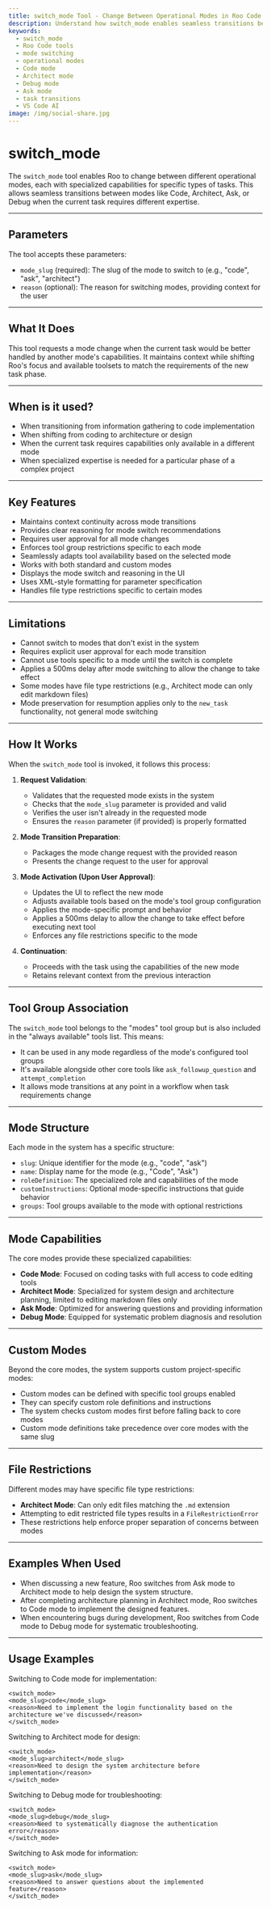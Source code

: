 ```yaml
---
title: switch_mode Tool - Change Between Operational Modes in Roo Code
description: Understand how switch_mode enables seamless transitions between Code, Architect, Ask, and Debug modes for specialized task handling in Roo Code.
keywords:
  - switch_mode
  - Roo Code tools
  - mode switching
  - operational modes
  - Code mode
  - Architect mode
  - Debug mode
  - Ask mode
  - task transitions
  - VS Code AI
image: /img/social-share.jpg
---
```


# switch_mode

The `switch_mode` tool enables Roo to change between different operational modes, each with specialized capabilities for specific types of tasks. This allows seamless transitions between modes like Code, Architect, Ask, or Debug when the current task requires different expertise.

---

## Parameters

The tool accepts these parameters:

- `mode_slug` (required): The slug of the mode to switch to (e.g., "code", "ask", "architect")
- `reason` (optional): The reason for switching modes, providing context for the user

---

## What It Does

This tool requests a mode change when the current task would be better handled by another mode's capabilities. It maintains context while shifting Roo's focus and available toolsets to match the requirements of the new task phase.

---

## When is it used?

- When transitioning from information gathering to code implementation
- When shifting from coding to architecture or design
- When the current task requires capabilities only available in a different mode
- When specialized expertise is needed for a particular phase of a complex project

---

## Key Features

- Maintains context continuity across mode transitions
- Provides clear reasoning for mode switch recommendations
- Requires user approval for all mode changes
- Enforces tool group restrictions specific to each mode
- Seamlessly adapts tool availability based on the selected mode
- Works with both standard and custom modes
- Displays the mode switch and reasoning in the UI
- Uses XML-style formatting for parameter specification
- Handles file type restrictions specific to certain modes

---

## Limitations

- Cannot switch to modes that don't exist in the system
- Requires explicit user approval for each mode transition
- Cannot use tools specific to a mode until the switch is complete
- Applies a 500ms delay after mode switching to allow the change to take effect
- Some modes have file type restrictions (e.g., Architect mode can only edit markdown files)
- Mode preservation for resumption applies only to the `new_task` functionality, not general mode switching

---

## How It Works

When the `switch_mode` tool is invoked, it follows this process:

1. **Request Validation**:
   - Validates that the requested mode exists in the system
   - Checks that the `mode_slug` parameter is provided and valid
   - Verifies the user isn't already in the requested mode
   - Ensures the `reason` parameter (if provided) is properly formatted

2. **Mode Transition Preparation**:
   - Packages the mode change request with the provided reason
   - Presents the change request to the user for approval

3. **Mode Activation (Upon User Approval)**:
   - Updates the UI to reflect the new mode
   - Adjusts available tools based on the mode's tool group configuration
   - Applies the mode-specific prompt and behavior
   - Applies a 500ms delay to allow the change to take effect before executing next tool
   - Enforces any file restrictions specific to the mode

4. **Continuation**:
   - Proceeds with the task using the capabilities of the new mode
   - Retains relevant context from the previous interaction

---

## Tool Group Association

The `switch_mode` tool belongs to the "modes" tool group but is also included in the "always available" tools list. This means:

- It can be used in any mode regardless of the mode's configured tool groups
- It's available alongside other core tools like `ask_followup_question` and `attempt_completion`
- It allows mode transitions at any point in a workflow when task requirements change

---

## Mode Structure

Each mode in the system has a specific structure:

- `slug`: Unique identifier for the mode (e.g., "code", "ask")
- `name`: Display name for the mode (e.g., "Code", "Ask")
- `roleDefinition`: The specialized role and capabilities of the mode
- `customInstructions`: Optional mode-specific instructions that guide behavior
- `groups`: Tool groups available to the mode with optional restrictions

---

## Mode Capabilities

The core modes provide these specialized capabilities:

- **Code Mode**: Focused on coding tasks with full access to code editing tools
- **Architect Mode**: Specialized for system design and architecture planning, limited to editing markdown files only
- **Ask Mode**: Optimized for answering questions and providing information
- **Debug Mode**: Equipped for systematic problem diagnosis and resolution

---

## Custom Modes

Beyond the core modes, the system supports custom project-specific modes:

- Custom modes can be defined with specific tool groups enabled
- They can specify custom role definitions and instructions
- The system checks custom modes first before falling back to core modes
- Custom mode definitions take precedence over core modes with the same slug

---

## File Restrictions

Different modes may have specific file type restrictions:

- **Architect Mode**: Can only edit files matching the `.md` extension
- Attempting to edit restricted file types results in a `FileRestrictionError`
- These restrictions help enforce proper separation of concerns between modes

---

## Examples When Used

- When discussing a new feature, Roo switches from Ask mode to Architect mode to help design the system structure.
- After completing architecture planning in Architect mode, Roo switches to Code mode to implement the designed features.
- When encountering bugs during development, Roo switches from Code mode to Debug mode for systematic troubleshooting.

---

## Usage Examples

Switching to Code mode for implementation:
```
<switch_mode>
<mode_slug>code</mode_slug>
<reason>Need to implement the login functionality based on the architecture we've discussed</reason>
</switch_mode>
```

Switching to Architect mode for design:
```
<switch_mode>
<mode_slug>architect</mode_slug>
<reason>Need to design the system architecture before implementation</reason>
</switch_mode>
```

Switching to Debug mode for troubleshooting:
```
<switch_mode>
<mode_slug>debug</mode_slug>
<reason>Need to systematically diagnose the authentication error</reason>
</switch_mode>
```

Switching to Ask mode for information:
```
<switch_mode>
<mode_slug>ask</mode_slug>
<reason>Need to answer questions about the implemented feature</reason>
</switch_mode>
```
